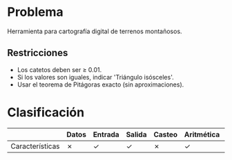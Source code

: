 # Problema

Herramienta para cartografía digital de terrenos montañosos.

## Restricciones

- Los catetos deben ser ≥ 0.01.
- Si los valores son iguales, indicar 'Triángulo isósceles'.
- Usar el teorema de Pitágoras exacto (sin aproximaciones).

# Clasificación
|  | Datos | Entrada | Salida | Casteo | Aritmética | Relacionales | Lógicos | Condicionales | Ciclo | Matrices | Funciones |
|----------|-------|---------|--------|--------|------------|--------------|---------|---------------|-------|----------|-------------|
| Características | ✗ | ✓ | ✓ | ✗ | ✓ | ✗ | ✗ | ✗ | ✗ | ✗ | ✗ |
